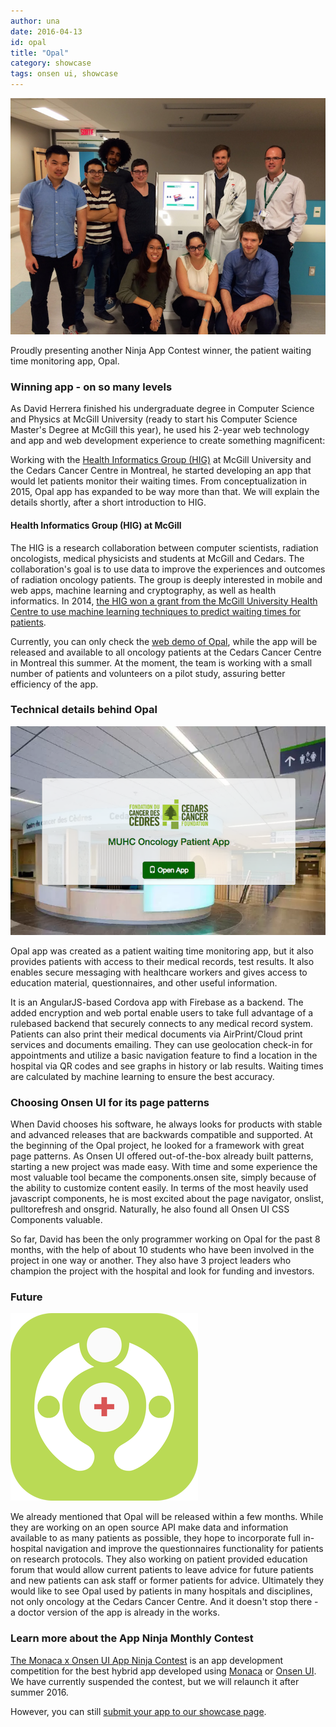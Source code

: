 ```yaml
---
author: una
date: 2016-04-13
id: opal
title: "Opal"
category: showcase
tags: onsen ui, showcase
---
```


![Opal Monaca Onsen UI Ninja Contest Winner](/blog/content/images/2016/Apr/opal_team.jpg)

Proudly presenting another Ninja App Contest winner, the patient waiting time monitoring app, Opal.


### Winning app - on so many levels

As David Herrera finished his undergraduate degree in Computer Science and Physics at McGill University (ready to start his Computer Science Master's Degree at McGill this year), he used his 2-year web technology and app and web development experience to create something magnificent:

Working with the [Health Informatics Group (HIG)](http://sable.github.io/hig/) at McGill University and the Cedars Cancer Centre in Montreal, he started developing an app that would let patients monitor their waiting times. From conceptualization in 2015, Opal app has expanded to be way more than that. We will explain the details shortly, after a short introduction to HIG. 

#### Health Informatics Group (HIG) at McGill

The HIG is a research collaboration between computer scientists, radiation oncologists, medical physicists and students at McGill and Cedars. The collaboration's goal is to use data to improve the experiences and outcomes of radiation oncology patients. The group is deeply interested in mobile and web apps, machine learning and cryptography, as well as health informatics. In 2014, [the HIG won a grant from the McGill University Health Centre to use machine learning techniques to predict waiting times for patients](https://muhc.ca/newsroom/article/radiationwaittimesmeetmoderntechnology).

Currently, you can only check the [web demo of Opal](https://www.depdocs.com/opal/), while the app will be released and available to all oncology patients at the Cedars Cancer Centre in Montreal this summer. At the moment, the team is working with a small number of patients and volunteers on a pilot study, assuring better efficiency of the app.

### Technical details behind Opal

![Opal Monaca Onsen UI Web App](/blog/content/images/2016/Apr/opal_web.png)

Opal app was created as a patient waiting time monitoring app, but it also provides patients with access to their medical records, test results. It also enables secure messaging with healthcare workers and gives access to education material, questionnaires, and other useful information.

It is an AngularJS-based Cordova app with Firebase as a backend. The added encryption and web portal enable users to take full advantage of a rulebased backend that securely connects to any medical record system. Patients can also print their medical documents via AirPrint/Cloud print services and documents emailing. They can use geolocation check-in for appointments and utilize a basic navigation feature to find a location in the hospital via QR codes and see graphs in history or lab results. Waiting times are calculated by machine learning to ensure the best accuracy.

### Choosing Onsen UI for its page patterns

When David chooses his software, he always looks for products with stable and advanced releases that are backwards compatible and supported. At the beginning of the Opal project, he looked for a framework with great page patterns. As Onsen UI offered out-of-the-box already built patterns, starting a new project was made easy. With time and some experience the most valuable tool became the components.onsen site, simply because of the ability to customize content easily. In terms of the most heavily used javascript components, he is most excited about the page navigator, onslist, pulltorefresh and onsgrid. Naturally, he also found all Onsen UI CSS Components valuable.

So far, David has been the only programmer working on Opal for the past 8 months, with the help of about 10 students who have been involved in the project in one way or another. They also have 3 project leaders who champion the project with the hospital and look for funding and investors.

### Future

![Opal Icon](/blog/content/images/2016/Apr/opalhealth_app_apple_icon.png)

We already mentioned that Opal will be released within a few months. While they are working on an open source API make data and information available to as many patients as possible, they hope to incorporate full in-hospital navigation and improve the questionnaires functionality for patients on research protocols. They also working on patient provided education forum that would allow current patients to leave advice for future patients and new patients can ask staff or former patients for advice. Ultimately they would like to see Opal used by patients in many hospitals and disciplines, not only oncology at the Cedars Cancer Centre. And it doesn't stop there - a doctor version of the app is already in the works.

### Learn more about the App Ninja Monthly Contest

[The Monaca x Onsen UI App Ninja Contest](http://monaca.mobi/en/contest/) is an app development competition for the best hybrid app developed using [Monaca](https://monaca.io/) or [Onsen UI](https://onsen.io/). We have currently suspended the contest, but we will relaunch it after summer 2016.

However, you can still [submit your app to our showcase page](http://monaca.mobi/en/showcase).
